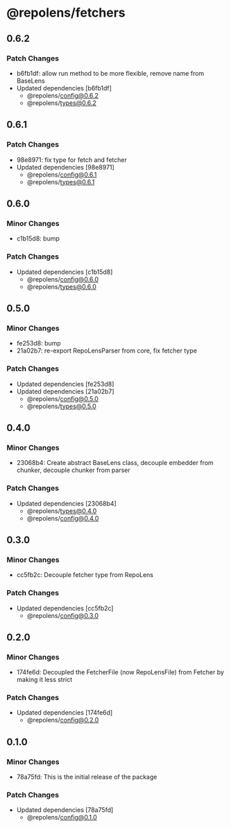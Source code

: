 # @repolens/fetchers

## 0.6.2

### Patch Changes

- b6fb1df: allow run method to be more flexible, remove name from BaseLens
- Updated dependencies [b6fb1df]
  - @repolens/config@0.6.2
  - @repolens/types@0.6.2

## 0.6.1

### Patch Changes

- 98e8971: fix type for fetch and fetcher
- Updated dependencies [98e8971]
  - @repolens/config@0.6.1
  - @repolens/types@0.6.1

## 0.6.0

### Minor Changes

- c1b15d8: bump

### Patch Changes

- Updated dependencies [c1b15d8]
  - @repolens/config@0.6.0
  - @repolens/types@0.6.0

## 0.5.0

### Minor Changes

- fe253d8: bump
- 21a02b7: re-export RepoLensParser from core, fix fetcher type

### Patch Changes

- Updated dependencies [fe253d8]
- Updated dependencies [21a02b7]
  - @repolens/config@0.5.0
  - @repolens/types@0.5.0

## 0.4.0

### Minor Changes

- 23068b4: Create abstract BaseLens class, decouple embedder from chunker, decouple chunker from parser

### Patch Changes

- Updated dependencies [23068b4]
  - @repolens/types@0.4.0
  - @repolens/config@0.4.0

## 0.3.0

### Minor Changes

- cc5fb2c: Decouple fetcher type from RepoLens

### Patch Changes

- Updated dependencies [cc5fb2c]
  - @repolens/config@0.3.0

## 0.2.0

### Minor Changes

- 174fe6d: Decoupled the FetcherFile (now RepoLensFile) from Fetcher by making it less strict

### Patch Changes

- Updated dependencies [174fe6d]
  - @repolens/config@0.2.0

## 0.1.0

### Minor Changes

- 78a75fd: This is the initial release of the package

### Patch Changes

- Updated dependencies [78a75fd]
  - @repolens/config@0.1.0
